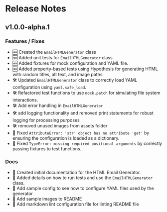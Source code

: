 # Release Notes

## v1.0.0-alpha.1

### Features / Fixes

- :new: Created the `EmailHTMLGenerator` class
- :new: Added unit tests for `EmailHTMLGenerator` class.
- :new: Added fixtures for mock configuration and YAML file.
- :new: Added property-based tests using Hypothesis for generating HTML with random titles, alt text, and image paths.
- :hammer_and_wrench: Updated `EmailHTMLGenerator` class to correctly load YAML configuration using `yaml.safe_load`.
- :hammer_and_wrench: Refactored test functions to use `mock.patch` for simulating file system interactions.
- :hammer_and_wrench: Add error handling in `EmailHTMLGenerator`
- :hammer_and_wrench: add logging functionality and removed print statements for robust logging for processing purposes
- :hammer_and_wrench: removed unused images from assets folder
- :bug: Fixed `AttributeError: 'str' object has no attribute 'get'` by ensuring the configuration is loaded as a dictionary.
- :bug: Fixed `TypeError: missing required positional arguments` by correctly passing fixtures to test functions.

### Docs

- :memo: Created initial documentation for the HTML Email Generator.
- :memo: Added details on how to run tests and use the `EmailHTMLGenerator` class.
- :memo: Add sample config to see how to configure YAML files used by the generator
- :memo: Add sample images to README
- :memo: Add markdown lint configuration file for linting README file
